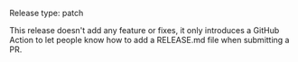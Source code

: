 Release type: patch

This release doesn't add any feature or fixes, it only introduces a GitHub
Action to let people know how to add a RELEASE.md file when submitting a PR.
